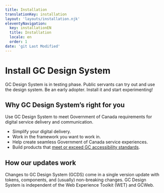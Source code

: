```yaml
---
title: Installation
translationKey: installation
layout: 'layouts/installation.njk'
eleventyNavigation:
  key: installationEN
  title: Installation
  locale: en
  order: 1
date: 'git Last Modified'
---
```


# Install GC Design System

GC Design System is in testing phase. Public servants can try out and use the design system. Be an early adopter. Install it and start experimenting!  

## Why GC Design System’s right for you

Use GC Design System to meet Government of Canada requirements for digital service delivery and communication.

- Simplify your digital delivery.
- Work in the framework you want to work in.
- Help create seamless Government of Canada service experiences.
- Build products that [meet or exceed GC accessibility standards](https://design-system.alpha.canada.ca/en/accessibility/).

## How our updates work

Changes to GC Design System (GCDS) come in a single version update with tokens, components, and (usually) non-breaking changes. GC Design System is independent of the Web Experience Toolkit (WET) and GCWeb.
